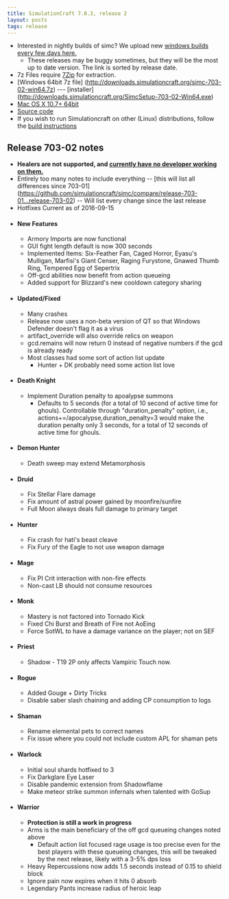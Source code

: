 ```yaml
---
title: SimulationCraft 7.0.3, release 2
layout: posts
tags: release
---
```

* Interested in nightly builds of simc? We upload new [windows builds every few days here.](http://downloads.simulationcraft.org/?C=M;O=D)
  * These releases may be buggy sometimes, but they will be the most up to date version. The link is sorted by release date. 
* 7z Files require [7Zip](http://www.7-zip.org/) for extraction.
* [Windows 64bit 7z file] (http://downloads.simulationcraft.org/simc-703-02-win64.7z) ---  [installer] (http://downloads.simulationcraft.org/SimcSetup-703-02-Win64.exe)
* [Mac OS X 10.7+ 64bit](http://downloads.simulationcraft.org/simc-703-02-osx-x86.dmg)
* [Source code](https://github.com/simulationcraft/simc/archive/release-703-02.zip)
* If you wish to run Simulationcraft on other (Linux) distributions, follow the [build instructions](https://github.com/simulationcraft/simc/wiki/HowToBuild)

## Release 703-02 notes
  * **Healers are not supported, and [currently have no developer working on them.](https://github.com/simulationcraft/simc#how-can-i-contribute)**
  * Entirely too many notes to include everything -- [this will list all differences since 703-01] (https://github.com/simulationcraft/simc/compare/release-703-01...release-703-02) -- Will list every change since the last release
  * Hotfixes Current as of 2016-09-15
* #### New Features
  * Armory Imports are now functional
  * GUI fight length default is now 300 seconds
  * Implemented Items: Six-Feather Fan, Caged Horror, Eyasu's Mulligan, Marfisi's Giant Censer, Raging Furystone, Gnawed Thumb Ring, Tempered Egg of Sepertrix
  * Off-gcd abilities now benefit from action queueing
  * Added support for Blizzard's new cooldown category sharing
* #### Updated/Fixed
  * Many crashes 
  * Release now uses a non-beta version of QT so that Windows Defender doesn't flag it as a virus
  * artifact_override will also override relics on weapon
  * gcd.remains will now return 0 instead of negative numbers if the gcd is already ready
  * Most classes had some sort of action list update
    * Hunter + DK probably need some action list love
* #### Death Knight
  * Implement Duration penalty to apoalypse summons
    * Defaults to 5 seconds (for a total of 10 second of active time for ghouls). Controllable through "duration_penalty" option, i.e., actions+=/apocalypse,duration_penalty=3 would make the duration penalty only 3 seconds, for a total of 12 seconds of active time for ghouls.
* #### Demon Hunter
  * Death sweep may extend Metamorphosis
* #### Druid
  * Fix Stellar Flare damage
  * Fix amount of astral power gained by moonfire/sunfire
  * Full Moon always deals full damage to primary target
* #### Hunter
  * Fix crash for hati's beast cleave
  * Fix Fury of the Eagle to not use weapon damage
* #### Mage
  * Fix PI Crit interaction with non-fire effects
  * Non-cast LB should not consume resources
* #### Monk
  * Mastery is not factored into Tornado Kick
  * Fixed Chi Burst and Breath of Fire not AoEing
  * Force SotWL to have a damage variance on the player; not on SEF
* #### Priest
  * Shadow - T19 2P only affects Vampiric Touch now.
* #### Rogue
  * Added Gouge + Dirty Tricks
  * Disable saber slash chaining and adding CP consumption to logs
* #### Shaman
  * Rename elemental pets to correct names
  * Fix issue where you could not include custom APL for shaman pets
* #### Warlock
  * Initial soul shards hotfixed to 3
  * Fix Darkglare Eye Laser
  * Disable pandemic extension from Shadowflame
  * Make meteor strike summon infernals when talented with GoSup
* #### Warrior
  * **Protection is still a work in progress**
  * Arms is the main beneficiary of the off gcd queueing changes noted above
    * Default action list focused rage usage is too precise even for the best players with these queueing changes, this will be tweaked by the next release, likely with a 3-5% dps loss
  * Heavy Repercussions now adds 1.5 seconds instead of 0.15 to shield block
  * Ignore pain now expires when it hits 0 absorb
  * Legendary Pants increase radius of heroic leap